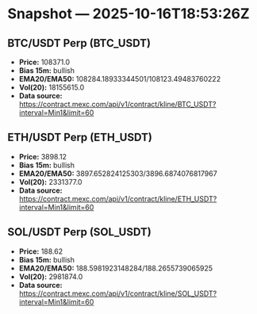# Snapshot — 2025-10-16T18:53:26Z

## BTC/USDT Perp (BTC_USDT)
- **Price:** 108371.0
- **Bias 15m:** bullish
- **EMA20/EMA50:** 108284.18933344501/108123.49483760222
- **Vol(20):** 18155615.0
- **Data source:** https://contract.mexc.com/api/v1/contract/kline/BTC_USDT?interval=Min1&limit=60

## ETH/USDT Perp (ETH_USDT)
- **Price:** 3898.12
- **Bias 15m:** bullish
- **EMA20/EMA50:** 3897.652824125303/3896.6874076817967
- **Vol(20):** 2331377.0
- **Data source:** https://contract.mexc.com/api/v1/contract/kline/ETH_USDT?interval=Min1&limit=60

## SOL/USDT Perp (SOL_USDT)
- **Price:** 188.62
- **Bias 15m:** bullish
- **EMA20/EMA50:** 188.5981923148284/188.2655739065925
- **Vol(20):** 2981874.0
- **Data source:** https://contract.mexc.com/api/v1/contract/kline/SOL_USDT?interval=Min1&limit=60
